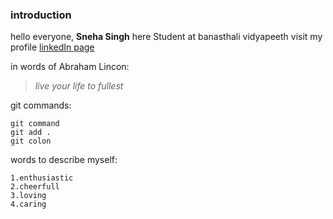 ### introduction

hello everyone,
**Sneha Singh** here
Student at banasthali vidyapeeth
visit my profile [linkedIn page](https://www.linkedin.com/in/sneha-singh-405958198)

in words of Abraham Lincon:
>*live your life to fullest*

git commands:
```
git command
git add .
git colon
```
words to describe myself:
```
1.enthusiastic
2.cheerfull
3.loving
4.caring
```

